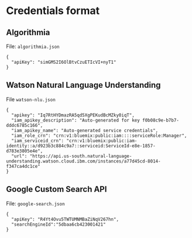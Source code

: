 # Credentials format

## Algorithmia

File: `algorithmia.json`

```
{
  "apiKey": "simGMS2I6OlBtvCzuETIcVI+nyT1"
}
```

## Watson Natural Language Understanding
File `watson-nlu.json`
```
{
  "apikey": "Iq7RtHYDmazRA5qd5XgPEKudBcMZky0iqT",
  "iam_apikey_description": "Auto-generated for key f0b08c9e-b7b7-dddc6785c166",
  "iam_apikey_name": "Auto-generated service credentials",
  "iam_role_crn": "crn:v1:bluemix:public:iam::::serviceRole:Manager",
  "iam_serviceid_crn": "crn:v1:bluemix:public:iam-identity::a/d923b3c884c9a7::serviceid:ServiceId-e8e-1857-d783e3805e4e",
  "url": "https://api.us-south.natural-language-understanding.watson.cloud.ibm.com/instances/a77d45cd-8014-f347ca4dc1ce"
}
```

## Google Custom Search API

File: `google-search.json`

```
{
  "apiKey": "R4Yt4Ovu5TWTUMNMBaZiNqV267hn",
  "searchEngineId":"5dbaa6cb423001421"
}
```